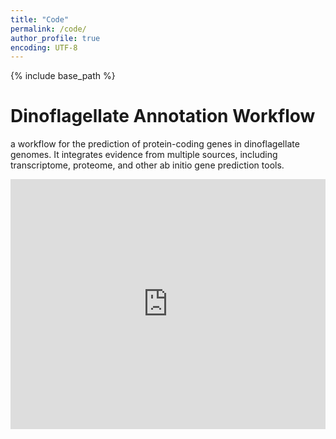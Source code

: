 ```yaml
---
title: "Code"
permalink: /code/
author_profile: true
encoding: UTF-8
---
```


{% include base_path %}

<style>
ul {
  list-style-type: none;
}
</style>

# Dinoflagellate Annotation Workflow
a workflow for the prediction of protein-coding genes in dinoflagellate genomes. It integrates evidence from multiple sources, including transcriptome, proteome, and other ab initio gene prediction tools.
<iframe src="https://TimothyStephens.github.io/Dinoflagellate_Annotation_Workflow" width="100%" height="400" frameborder="0" scrolling="no"></iframe>
<br/><br/>

